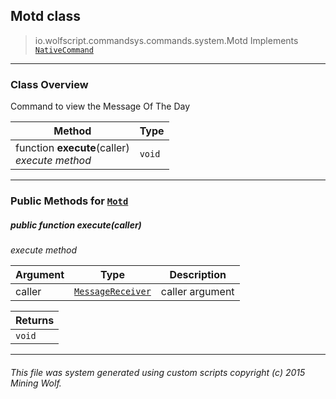 ## Motd __class__

>io.wolfscript.commandsys.commands.system.Motd
>Implements [`NativeCommand`](../../NativeCommand.md)

---

### Class Overview

Command to view the Message Of The Day

Method | Type   
--- | :--- 
 function __execute__(caller) <br> _execute method_ | `void`



---


### Public Methods for [`Motd`](Motd.md)

##### <a id='execute'></a>public  function __execute__(caller)

_execute method_

Argument | Type | Description  
--- | --- | --- 
caller | [`MessageReceiver`](../../../chat/MessageReceiver.md) | caller argument

Returns | 
--- | 
`void` |


---


###### This file was system generated using custom scripts copyright (c) 2015 Mining Wolf.
	

